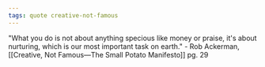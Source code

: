 ```yaml
---
tags: quote creative-not-famous 
---
```


"What you do is not about anything specious like money or praise, it's about nurturing, which is our most important task on earth." - Rob Ackerman, [[Creative, Not Famous—The Small Potato Manifesto]] pg. 29